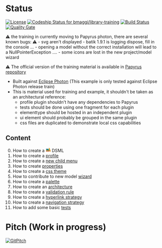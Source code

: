 # Status
[![License](https://img.shields.io/badge/license-EPL-blue.svg)](https://www.eclipse.org/legal/epl-v10.html)
[![Codeship Status for bmaggi/library-training](https://codeship.com/projects/93c25b50-55af-0134-4ca0-1e6b697efd61/status?branch=master)](https://codeship.com/projects/172132)
[![Build Status](https://travis-ci.org/bmaggi/library-training.svg?branch=master)](https://travis-ci.org/bmaggi/library-training)
[![Quality Gate](https://sonarcloud.io/api/project_badges/measure?project=org.eclipse.papyrus.training%3Aorg.eclipse.papyrus.training&metric=alert_status)](https://sonarcloud.io/dashboard?id=org.eclipse.papyrus.training%3Aorg.eclipse.papyrus.training) 

:warning:  the training in currently moving to Papyrus photon, there are several known bugs: :warning:
     - svg aren't displayed
	 - batik 1.9.1 is logging  dispose, fill in the console ...
	 - opening a model without the correct installation will lead to a NullPointerException ....
     - some icons are lost in the new project/model wizard
	 
:warning: 
The official version of the training material is available in [Papyrus repository](https://git.eclipse.org/c/papyrus/org.eclipse.papyrus.git/tree/examples/library)
 - Built against [Eclipse Photon](https://www.eclipse.org/photon/) (This example is only tested against Eclipse Photon release train)
 - This is material used for training and example, it shouldn't be taken as an architectural reference:
	- profile plugin shouldn't have any dependencies to Papyrus
	- tests should be done using one fragment for each plugin
	- elementtype should be hosted in an independent plugin
	- ui element should probably be grouped in the same plugin
	- css files are duplicated to demonstrate local css capabilities

## Content

0. How to create a ![Libraryergt Gif][LibraryLogo] DSML 
1. How to create a [profile](/org.eclipse.papyrus.training.library.profile/README.md) 
2. How to create a [new child menu](/org.eclipse.papyrus.training.library.newchild/README.md)
3. How to create [properties](/org.eclipse.papyrus.training.library.properties/README.md)
4. How to create a [css theme](/org.eclipse.papyrus.training.library.css/README.md)
5. How to contribute to new model [wizard](/org.eclipse.papyrus.training.library.wizard/README.md)
6. How to create a [palette](/org.eclipse.papyrus.training.library.palette/README.md)
7. How to create an [architecture](/org.eclipse.papyrus.training.library.architecture/README.md)
8. How to create a [validation rule](/org.eclipse.papyrus.training.library.validation/README.md) 
9. How to create a [hyperlink strategy](/org.eclipse.papyrus.training.library.hyperlink/README.md) 
10. How to create a [navigation strategy](/org.eclipse.papyrus.training.library.navigation/README.md) 
11. How to add some basic [tests](/org.eclipse.papyrus.training.library.tests/README.md) 


# Pitch (Work in progress)
[![GitPitch](https://gitpitch.com/assets/badge.svg)](https://gitpitch.com/bmaggi/library-training)


[LibraryLogo]: /org.eclipse.papyrus.training.library.profile/icons/library.gif?raw=true "Library training logo"
